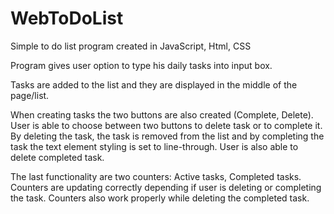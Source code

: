 # WebToDoList

Simple to do list program created in JavaScript, Html, CSS

Program gives user option to type his daily tasks into input box.

Tasks are added to the list and they are displayed in the middle of the page/list.

When creating tasks the two buttons are also created (Complete, Delete). User is able to choose between two buttons to delete task or to complete it. By deleting the task, the task is removed from the list and by completing the task the text element styling is set to line-through. User is also able to delete completed task.

The last functionality are two counters: Active tasks, Completed tasks. Counters are updating correctly depending if user is deleting or completing the task. Counters also work properly while deleting the completed task.
